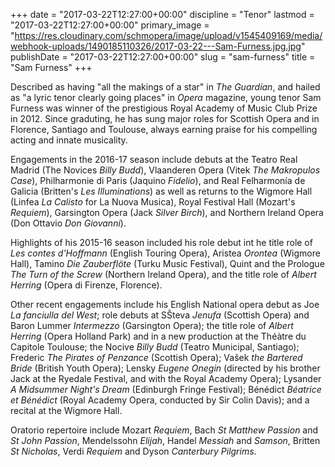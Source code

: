 +++
date = "2017-03-22T12:27:00+00:00"
discipline = "Tenor"
lastmod = "2017-03-22T12:27:00+00:00"
primary_image = "https://res.cloudinary.com/schmopera/image/upload/v1545409169/media/webhook-uploads/1490185110326/2017-03-22---Sam-Furness.jpg.jpg"
publishDate = "2017-03-22T12:27:00+00:00"
slug = "sam-furness"
title = "Sam Furness"
+++

Described as having "all the makings of a star" in *The Guardian*, and hailed as "a lyric tenor clearly going places" in *Opera* magazine, young tenor Sam Furness was winner of the prestigious Royal Academy of Music Club Prize in 2012. Since graduting, he has sung major roles for Scottish Opera and in Florence, Santiago and Toulouse, always earning praise for his compelling acting and innate musicality.

Engagements in the 2016-17 season include debuts at the Teatro Real Madrid (The Novices *Billy Budd*), Vlaanderen Opera (Vitek *The Makropulos Case*), Philharmonie di Paris (Jaquino *Fidelio*), and Real Felharmonía de Galicia (Britten's *Les Illuminations*) as well as returns to the Wigmore Hall (Linfea *La Calisto* for La Nuova Musica), Royal Festival Hall (Mozart's *Requiem*), Garsington Opera (Jack *Silver Birch*), and Northern Ireland Opera (Don Ottavio *Don Giovanni*).

Highlights of his 2015-16 season included his role debut int he title role of *Les contes d'Hoffmann* (English Touring Opera), Aristea *Orontea* (Wigmore Hall), Tamino *Die Zauberflöte* (Turku Music Festival), Quint and the Prologue *The Turn of the Screw* (Northern Ireland Opera), and the title role of *Albert Herring* (Opera di Firenze, Florence).

Other recent engagements include his English National opera debut as Joe *La fanciulla del West*; role debuts at SŠteva *Jenufa* (Scottish Opera) and Baron Lummer *Intermezzo* (Garsington Opera); the title role of *Albert Herring* (Opera Holland Park) and in a new production at the Théàtre du Capitole Toulouse; the Nocive *Billy Budd* (Teatro Municipal, Santiago); Frederic *The Pirates of Penzance* (Scottish Opera); Vašek *the Bartered Bride* (British Youth Opera); Lensky *Eugene Onegin* (directed by his brother Jack at the Ryedale Festival, and with the Royal Academy Opera); Lysander *A Midsummer Night's Dream* (Edinburgh Fringe Festival); Bénédict *Béatrice et Bénédict* (Royal Academy Opera, conducted by Sir Colin Davis); and a recital at the Wigmore Hall.

Oratorio repertoire include Mozart *Requiem*, Bach *St Matthew Passion* and *St John Passion*, Mendelssohn *Elijah*, Handel *Messiah* and *Samson*, Britten *St Nicholas*, Verdi *Requiem* and Dyson *Canterbury Pilgrims*.
